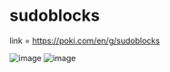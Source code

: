 # sudoblocks
link = https://poki.com/en/g/sudoblocks


![image](https://user-images.githubusercontent.com/101417758/228525334-363d1522-d808-45a1-9a48-dc9849918e3e.png)
![image](https://user-images.githubusercontent.com/101417758/228525404-63e9c9b1-9ebe-463d-ab8f-d883206a6db4.png)

